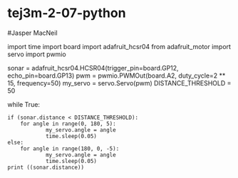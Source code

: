 # tej3m-2-07-python

#Jasper MacNeil

import time
import board
import adafruit_hcsr04
from adafruit_motor import servo
import pwmio


sonar = adafruit_hcsr04.HCSR04(trigger_pin=board.GP12, echo_pin=board.GP13)
pwm = pwmio.PWMOut(board.A2, duty_cycle=2 ** 15, frequency=50)
my_servo = servo.Servo(pwm)
DISTANCE_THRESHOLD = 50

while True:
    
    if (sonar.distance < DISTANCE_THRESHOLD):
        for angle in range(0, 180, 5):  
                my_servo.angle = angle
                time.sleep(0.05)
    else:
        for angle in range(180, 0, -5): 
                my_servo.angle = angle
                time.sleep(0.05)
    print ((sonar.distance))

